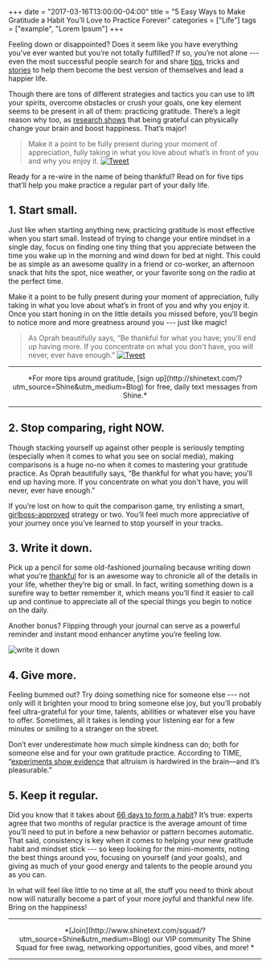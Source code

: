 +++
  date = "2017-03-16T13:00:00-04:00"
  title = "5 Easy Ways to Make Gratitude a Habit You’ll Love to Practice Forever"
  categories = ["Life"]
  tags = ["example", "Lorem Ipsum"]
+++



<span class="dropcap">F</span>eeling down or disappointed? Does it seem like you have everything you’ve ever wanted but you’re not totally fulfilled? If so, you’re not alone --- even the most successful people search for and share [tips](http://shinetext.com/?utm_source=Shine&utm_medium=Blog), tricks and [stories](http://advice.shinetext.com/articles/becky-g-shares-how-self-love-helped-change-her-life/?utm_source=Shine&utm_medium=Blog) to help them become the best version of themselves and lead a happier life. 

Though there are tons of different strategies and tactics you can use to lift your spirits, overcome obstacles or crush your goals, one key element seems to be present in all of them: practicing gratitude. There’s a legit reason why too, as [research shows](http://www.inc.com/jessica-stillman/the-amazing-way-gratitude-rewires-your-brain-for-happiness.html) that being grateful can physically change your brain and boost happiness. That’s major!

> Make it a point to be fully present during your moment of appreciation, fully taking in what you love about what’s in front of you and why you enjoy it.  <a href="http://ctt.ec/Deb6a"><img src="//images.contentful.com/awpxl2koull4/6LvAGoJrjOEwQY86uMuS6q/4b6c5fd47467193f78e2dda0ef592d60/Twitter_Logo_Blue.png?h=42" alt="Tweet "></a>


Ready for a re-wire in the name of being thankful? Read on for five tips that’ll help you make practice a regular part of your daily life.


## 1. Start small. 
Just like when starting anything new, practicing gratitude is most effective when you start small. Instead of trying to change your entire mindset in a single day, focus on finding one tiny thing that you appreciate between the time you wake up in the morning and wind down for bed at night. This could be as simple as an awesome quality in a friend or co-worker, an afternoon snack that hits the spot, nice weather, or your favorite song on the radio at the perfect time. 

Make it a point to be fully present during your moment of appreciation, fully taking in what you love about what’s in front of you and why you enjoy it. Once you start honing in on the little details you missed before, you’ll begin to notice more and more greatness around you --- just like magic!


> As Oprah beautifully says, “Be thankful for what you have; you'll end up having more. If you concentrate on what you don't have, you will never, ever have enough.”  <a href="http://ctt.ec/bI8bb"><img src="//images.contentful.com/awpxl2koull4/6LvAGoJrjOEwQY86uMuS6q/4b6c5fd47467193f78e2dda0ef592d60/Twitter_Logo_Blue.png?h=42" alt="Tweet "></a>


---

<center>*For more tips around gratitude, [sign up](http://shinetext.com/?utm_source=Shine&utm_medium=Blog) for free, daily text messages from Shine.* </center>


---



## 2. Stop comparing, right NOW. 
Though stacking yourself up against other people is seriously tempting (especially when it comes to what you see on social media), making comparisons is a huge no-no when it comes to mastering your gratitude practice. As Oprah beautifully says, “Be thankful for what you have; you'll end up having more. If you concentrate on what you don't have, you will never, ever have enough.” 

If you’re lost on how to quit the comparison game, try enlisting a smart, [girlboss-approved](http://www.brit.co/super-effective-ways-to-stop-comparing-yourself-to-other-women/) strategy or two. You’ll feel much more appreciative of your journey once you’ve learned to stop yourself in your tracks.

## 3. Write it down. 
Pick up a pencil for some old-fashioned journaling because writing down what you’re [thankful](https://www.amazon.com/thxthxthx-Goodness-Everything-Leah-Dieterich/dp/1449402941/ref=sr_1_1?ie=UTF8&qid=1489436803&sr=8-1&keywords=thx+thx+thx) for is an awesome way to chronicle all of the details in your life, whether they’re big or small. In fact, writing something down is a surefire way to better remember it, which means you’ll find it easier to call up and continue to appreciate all of the special things you begin to notice on the daily. 

Another bonus? Flipping through your journal can serve as a powerful reminder and instant mood enhancer anytime you’re feeling low. 

![write it down](//images.contentful.com/awpxl2koull4/6zGQOEl1Uk4UsoaukM68cE/45d3a9352ad89110017336b9724dd45a/StockSnap_DPKNIIN5X3.jpg)



## 4. Give more.
Feeling bummed out? Try doing something nice for someone else --- not only will it brighten your mood to bring someone else joy, but you’ll probably feel ultra-grateful for your time, talents, abilities or whatever else you have to offer. Sometimes, all it takes is lending your listening ear for a few minutes or smiling to a stranger on the street. 

Don’t ever underestimate how much simple kindness can do; both for someone else and for your own gratitude practice. According to TIME, “[experiments show evidence](http://time.com/collection-post/4070299/secret-to-happiness/) that altruism is hardwired in the brain—and it’s pleasurable.” 


## 5. Keep it regular. 
Did you know that it takes about [66 days to form a habit](http://jamesclear.com/new-habit)? It’s true: experts agree that two months of regular practice is the average amount of time you’ll need to put in before a new behavior or pattern becomes automatic. That said, consistency is key when it comes to helping your new gratitude habit and mindset stick --- so keep looking for the mini-moments, noting the best things around you, focusing on yourself (and your goals), and giving as much of your good energy and talents to the people around you as you can. 

In what will feel like little to no time at all, the stuff you need to think about now will naturally become a part of your more joyful and thankful new life. Bring on the happiness!

---

<center> *[Join](http://www.shinetext.com/squad/?utm_source=Shine&utm_medium=Blog) our VIP community The Shine Squad for free swag, networking opportunities, good vibes, and more! *</center>

---
<div class="pubexchange_module" id="pubexchange_below_content" data-pubexchange-module-id="2323"></div>

<script>(function(w, d, s, id) {
  w.PUBX=w.PUBX || {pub: "shine_text", discover: false, lazy: true};
  var js, pjs = d.getElementsByTagName(s)[0];
  if (d.getElementById(id)) return;
  js = d.createElement(s); js.id = id; js.async = true;
  js.src = "//main.pubexchange.com/loader.min.js";
  pjs.parentNode.insertBefore(js, pjs);
}(window, document, "script", "pubexchange-jssdk"));</script>


